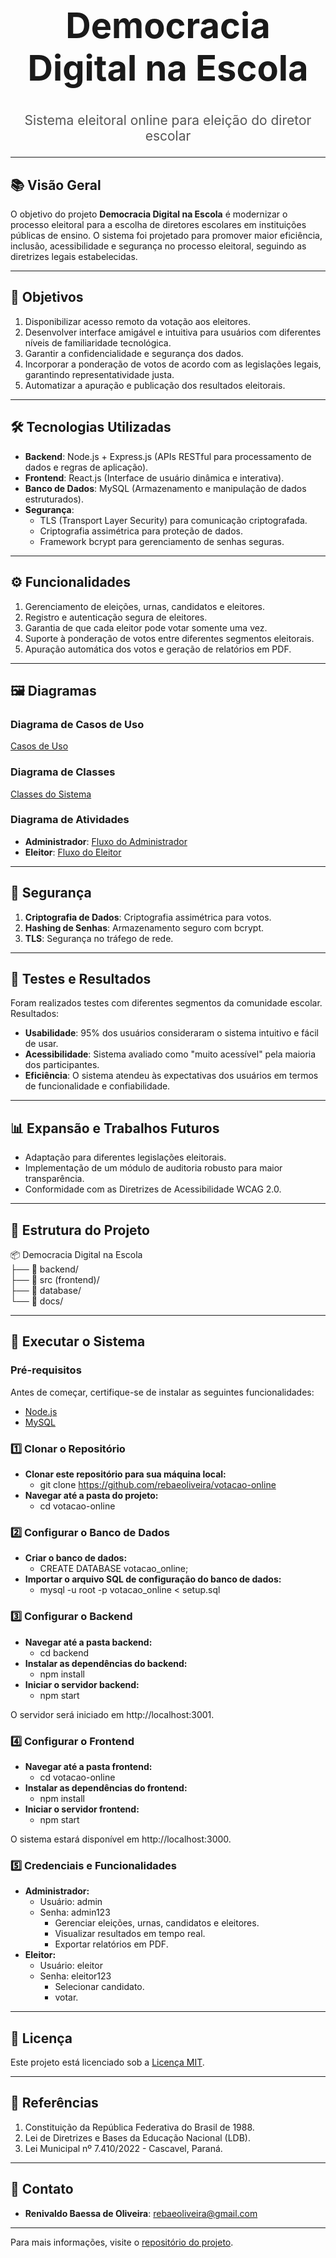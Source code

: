 <div align="center">
  <h1 style="font-size: 4em; font-weight: bold; line-height: 1.2;">
    Democracia Digital na Escola
  </h1>
</div>

<div align="center">
  <h3 style="font-size: 1.5em; font-weight: normal; color: #555;">
    Sistema eleitoral online para eleição do diretor escolar
  </h3>
</div>

---

## 📚 Visão Geral
O objetivo do projeto **Democracia Digital na Escola** é modernizar o processo eleitoral para a escolha de diretores escolares em instituições públicas de ensino. O sistema foi projetado para promover maior eficiência, inclusão, acessibilidade e segurança no processo eleitoral, seguindo as diretrizes legais estabelecidas.

---

## 🎯 Objetivos

1. Disponibilizar acesso remoto da votação aos eleitores.
2. Desenvolver interface amigável e intuitiva para usuários com diferentes níveis de familiaridade tecnológica.
3. Garantir a confidencialidade e segurança dos dados.
4. Incorporar a ponderação de votos de acordo com as legislações legais, garantindo representatividade justa.
5. Automatizar a apuração e publicação dos resultados eleitorais.

---

## 🛠️ Tecnologias Utilizadas

- **Backend**: Node.js + Express.js (APIs RESTful para processamento de dados e regras de aplicação).
- **Frontend**: React.js (Interface de usuário dinâmica e interativa).
- **Banco de Dados**: MySQL (Armazenamento e manipulação de dados estruturados).
- **Segurança**:
  - TLS (Transport Layer Security) para comunicação criptografada.
  - Criptografia assimétrica para proteção de dados.
  - Framework bcrypt para gerenciamento de senhas seguras.

---

## ⚙️ Funcionalidades

1. Gerenciamento de eleições, urnas, candidatos e eleitores.
2. Registro e autenticação segura de eleitores.
3. Garantia de que cada eleitor pode votar somente uma vez.
4. Suporte à ponderação de votos entre diferentes segmentos eleitorais.
5. Apuração automática dos votos e geração de relatórios em PDF.

---

## 🖼️ Diagramas

### Diagrama de Casos de Uso
[Casos de Uso](https://github.com/rebaeoliveira/votacao-online/blob/master/docs/Casos%20de%20uso.png)

### Diagrama de Classes
[Classes do Sistema](https://github.com/rebaeoliveira/votacao-online/blob/master/docs/Classe.png)

### Diagrama de Atividades
- **Administrador**: [Fluxo do Administrador](https://github.com/rebaeoliveira/votacao-online/blob/master/docs/Atividades%20administrador.png)
- **Eleitor**: [Fluxo do Eleitor](https://github.com/rebaeoliveira/votacao-online/blob/master/docs/Atividades%20eleitor.png)

---

## 🔐 Segurança

1. **Criptografia de Dados**: Criptografia assimétrica para votos.
2. **Hashing de Senhas**: Armazenamento seguro com bcrypt.
3. **TLS**: Segurança no tráfego de rede.

---

## 🧪 Testes e Resultados

Foram realizados testes com diferentes segmentos da comunidade escolar. Resultados:
- **Usabilidade**: 95% dos usuários consideraram o sistema intuitivo e fácil de usar.
- **Acessibilidade**: Sistema avaliado como "muito acessível" pela maioria dos participantes.
- **Eficiência**: O sistema atendeu às expectativas dos usuários em termos de funcionalidade e confiabilidade.

---

## 📊 Expansão e Trabalhos Futuros

- Adaptação para diferentes legislações eleitorais.
- Implementação de um módulo de auditoria robusto para maior transparência.
- Conformidade com as Diretrizes de Acessibilidade WCAG 2.0.

---

## 📁 Estrutura do Projeto

📦 Democracia Digital na Escola  
    ├── 📂 backend/  
    ├── 📂 src (frontend)/  
    ├── 📂 database/  
    └── 📂 docs/

---

## 🚀 Executar o Sistema

### Pré-requisitos
Antes de começar, certifique-se de instalar as seguintes funcionalidades:
- [Node.js](https://nodejs.org)
- [MySQL](https://dev.mysql.com/downloads/)

### 1️⃣ Clonar o Repositório
- **Clonar este repositório para sua máquina local:**
  - git clone https://github.com/rebaeoliveira/votacao-online
- **Navegar até a pasta do projeto:**
  - cd votacao-online
 
### 2️⃣ Configurar o Banco de Dados
- **Criar o banco de dados:**
  - CREATE DATABASE votacao_online;
- **Importar o arquivo SQL de configuração do banco de dados:**
  - mysql -u root -p votacao_online < setup.sql
 
### 3️⃣ Configurar o Backend
- **Navegar até a pasta backend:**
  -  cd backend
- **Instalar as dependências do backend:**
  - npm install
- **Iniciar o servidor backend:**
  - npm start

O servidor será iniciado em http://localhost:3001.  

### 4️⃣ Configurar o Frontend
- **Navegar até a pasta frontend:**
  -  cd votacao-online
- **Instalar as dependências do frontend:**
  - npm install
- **Iniciar o servidor frontend:**
  - npm start

O sistema estará disponível em http://localhost:3000.

### 5️⃣ Credenciais e Funcionalidades
- **Administrador:** 
  - Usuário: admin
  - Senha: admin123
    - Gerenciar eleições, urnas, candidatos e eleitores.
    - Visualizar resultados em tempo real.
    - Exportar relatórios em PDF.
- **Eleitor:**  
  - Usuário: eleitor
  - Senha: eleitor123
    - Selecionar candidato.
    - votar.            

---

## 📜 Licença

Este projeto está licenciado sob a [Licença MIT](LICENSE).

---

## 📝 Referências

1. Constituição da República Federativa do Brasil de 1988.
2. Lei de Diretrizes e Bases da Educação Nacional (LDB).
3. Lei Municipal nº 7.410/2022 - Cascavel, Paraná.

---

## 📩 Contato

- **Renivaldo Baessa de Oliveira**: [rebaeoliveira@gmail.com](mailto:rebaeoliveira@gmail.com)

---

Para mais informações, visite o [repositório do projeto](https://github.com/rebaeoliveira/votacao-online).
